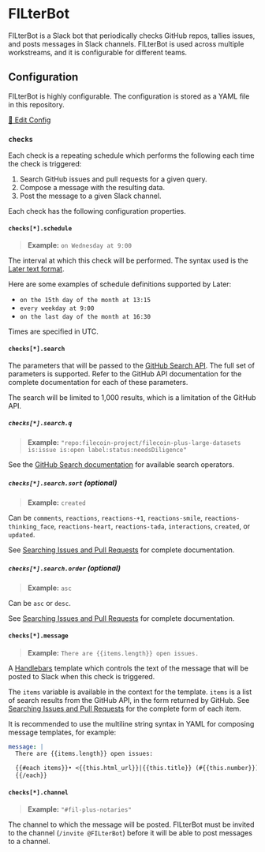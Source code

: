 # FILterBot

FILterBot is a Slack bot that periodically checks GitHub repos, tallies issues,
and posts messages in Slack channels. FILterBot is used across multiple
workstreams, and it is configurable for different teams.

## Configuration

FILterBot is highly configurable. The configuration is stored as a YAML file in
this repository.

[:memo: Edit Config](../../edit/main/config.yml)

### `checks`

Each check is a repeating schedule which performs the following each time the
check is triggered:

1. Search GitHub issues and pull requests for a given query.
2. Compose a message with the resulting data.
3. Post the message to a given Slack channel.

Each check has the following configuration properties.

#### `checks[*].schedule`

> **Example:** `on Wednesday at 9:00`

The interval at which this check will be performed. The syntax used is the
[Later text format](https://breejs.github.io/later/parsers.html#text).

Here are some examples of schedule definitions supported by Later:

- `on the 15th day of the month at 13:15`
- `every weekday at 9:00`
- `on the last day of the month at 16:30`

Times are specified in UTC.

#### `checks[*].search`

The parameters that will be passed to the [GitHub Search
API](https://docs.github.com/en/rest/reference/search). The full set of
parameters is supported. Refer to the GitHub API documentation for the complete
documentation for each of these parameters.

The search will be limited to 1,000 results, which is a limitation of the
GitHub API.

##### `checks[*].search.q`

> **Example:** `"repo:filecoin-project/filecoin-plus-large-datasets is:issue is:open label:status:needsDiligence"`

See the [GitHub Search documentation][] for available search operators.

[GitHub Search documentation]: https://docs.github.com/en/github/searching-for-information-on-github/searching-on-github/searching-issues-and-pull-requests

##### `checks[*].search.sort` _(optional)_

> **Example:** `created`

Can be `comments`, `reactions`, `reactions-+1`, `reactions-smile`,
`reactions-thinking_face`, `reactions-heart`, `reactions-tada`, `interactions`,
`created`, or `updated`.

See [Searching Issues and Pull
Requests](https://docs.github.com/en/rest/reference/search#search-issues-and-pull-requests)
for complete documentation.

##### `checks[*].search.order` _(optional)_

> **Example:** `asc`

Can be `asc` or `desc`.

See [Searching Issues and Pull
Requests](https://docs.github.com/en/rest/reference/search#search-issues-and-pull-requests)
for complete documentation.

#### `checks[*].message`

> **Example:** `There are {{items.length}} open issues.`

A [Handlebars](https://handlebarsjs.com/guide/) template which controls the
text of the message that will be posted to Slack when this check is triggered.

The `items` variable is available in the context for the template. `items` is a list of search results from the GitHub API, in the form returned by GitHub. See [Searching Issues and Pull
Requests](https://docs.github.com/en/rest/reference/search#search-issues-and-pull-requests) for the complete form of each item.

It is recommended to use the multiline string syntax in YAML for composing message templates, for example:

```yaml
message: |
  There are {{items.length}} open issues:

  {{#each items}}• <{{this.html_url}}|{{this.title}} (#{{this.number}})>
  {{/each}}
```

#### `checks[*].channel`

> **Example:** `"#fil-plus-notaries"`

The channel to which the message will be posted. FILterBot must be invited to the channel (`/invite @FILterBot`) before it will be able to post messages to a channel.
